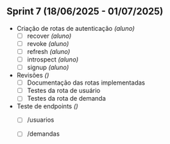 ## Sprint 7 (18/06/2025 - 01/07/2025)

- Criação de rotas de autenticação *(aluno)*  
  - [ ] recover *(aluno)*   
  - [ ] revoke *(aluno)*   
  - [ ] refresh *(aluno)*   
  - [ ] introspect *(aluno)*   
  - [ ] signup *(aluno)*   

- Revisões *()*  
  - [ ] Documentação das rotas implementadas  
  - [ ] Testes da rota de usuário  
  - [ ] Testes da rota de demanda  

- Teste de endpoints *()*  
  - [ ] /usuarios  
  - [ ] /demandas  

